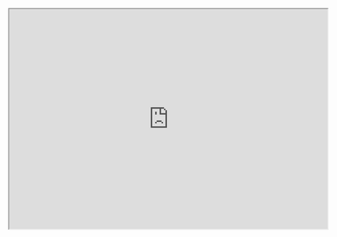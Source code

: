 <iframe src="https://public.tableau.com/views/certificates1/Sheet126?:language=en&:display_count=y&:origin=viz_share_link" width = '650' height = '450'></iframe>
